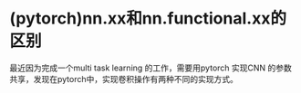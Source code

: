 # (pytorch)nn.xx和nn.functional.xx的区别

最近因为完成一个multi task learning 的工作，需要用pytorch 实现CNN 的参数共享，发现在pytorch中，实现卷积操作有两种不同的实现方式。
